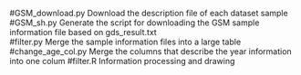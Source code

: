 #GSM_download.py      Download the description file of each dataset sample
#GSM_sh.py            Generate the script for downloading the GSM sample information file based on gds_result.txt  
#filter.py            Merge the sample information files into a large table
#change_age_col.py    Merge the columns that describe the year information into one colum
#filter.R             Information processing and drawing
